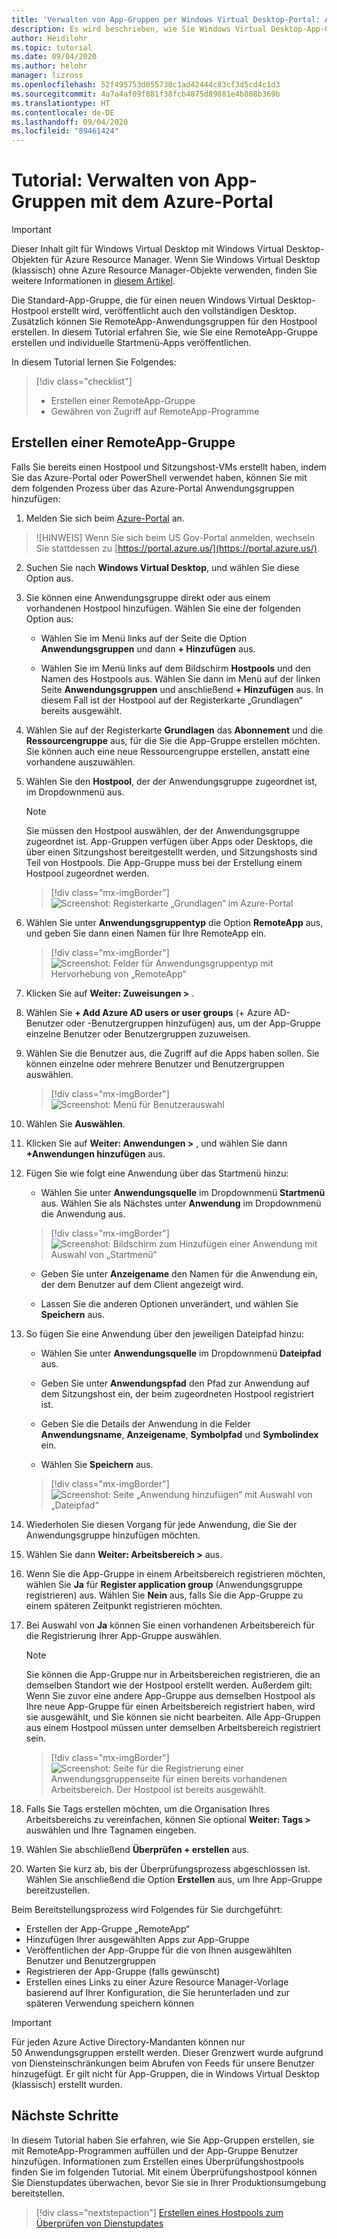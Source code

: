 ```yaml
---
title: 'Verwalten von App-Gruppen per Windows Virtual Desktop-Portal: Azure'
description: Es wird beschrieben, wie Sie Windows Virtual Desktop-App-Gruppen mit dem Azure-Portal verwalten.
author: Heidilohr
ms.topic: tutorial
ms.date: 09/04/2020
ms.author: helohr
manager: lizross
ms.openlocfilehash: 52f495753d055730c1ad42444c83cf3d5cd4c1d3
ms.sourcegitcommit: 4a7a4af09f881f38fcb4875d89881e4b808b369b
ms.translationtype: HT
ms.contentlocale: de-DE
ms.lasthandoff: 09/04/2020
ms.locfileid: "89461424"
---
```

# <a name="tutorial-manage-app-groups-with-the-azure-portal"></a>Tutorial: Verwalten von App-Gruppen mit dem Azure-Portal

>[!IMPORTANT]
>Dieser Inhalt gilt für Windows Virtual Desktop mit Windows Virtual Desktop-Objekten für Azure Resource Manager. Wenn Sie Windows Virtual Desktop (klassisch) ohne Azure Resource Manager-Objekte verwenden, finden Sie weitere Informationen in [diesem Artikel](./virtual-desktop-fall-2019/manage-app-groups-2019.md).

Die Standard-App-Gruppe, die für einen neuen Windows Virtual Desktop-Hostpool erstellt wird, veröffentlicht auch den vollständigen Desktop. Zusätzlich können Sie RemoteApp-Anwendungsgruppen für den Hostpool erstellen. In diesem Tutorial erfahren Sie, wie Sie eine RemoteApp-Gruppe erstellen und individuelle Startmenü-Apps veröffentlichen.

In diesem Tutorial lernen Sie Folgendes:

> [!div class="checklist"]
> * Erstellen einer RemoteApp-Gruppe
> * Gewähren von Zugriff auf RemoteApp-Programme

## <a name="create-a-remoteapp-group"></a>Erstellen einer RemoteApp-Gruppe

Falls Sie bereits einen Hostpool und Sitzungshost-VMs erstellt haben, indem Sie das Azure-Portal oder PowerShell verwendet haben, können Sie mit dem folgenden Prozess über das Azure-Portal Anwendungsgruppen hinzufügen:

1.  Melden Sie sich beim [Azure-Portal](https://portal.azure.com/) an.
   
   >![HINWEIS] Wenn Sie sich beim US Gov-Portal anmelden, wechseln Sie stattdessen zu [https://portal.azure.us/](https://portal.azure.us/).

2.  Suchen Sie nach **Windows Virtual Desktop**, und wählen Sie diese Option aus.

3. Sie können eine Anwendungsgruppe direkt oder aus einem vorhandenen Hostpool hinzufügen. Wählen Sie eine der folgenden Option aus:

    - Wählen Sie im Menü links auf der Seite die Option **Anwendungsgruppen** und dann **+ Hinzufügen** aus.

    - Wählen Sie im Menü links auf dem Bildschirm **Hostpools** und den Namen des Hostpools aus. Wählen Sie dann im Menü auf der linken Seite **Anwendungsgruppen** und anschließend **+ Hinzufügen** aus. In diesem Fall ist der Hostpool auf der Registerkarte „Grundlagen“ bereits ausgewählt.

4. Wählen Sie auf der Registerkarte **Grundlagen** das **Abonnement** und die **Ressourcengruppe** aus, für die Sie die App-Gruppe erstellen möchten. Sie können auch eine neue Ressourcengruppe erstellen, anstatt eine vorhandene auszuwählen.

5. Wählen Sie den **Hostpool**, der der Anwendungsgruppe zugeordnet ist, im Dropdownmenü aus.

    >[!NOTE]
    >Sie müssen den Hostpool auswählen, der der Anwendungsgruppe zugeordnet ist. App-Gruppen verfügen über Apps oder Desktops, die über einen Sitzungshost bereitgestellt werden, und Sitzungshosts sind Teil von Hostpools. Die App-Gruppe muss bei der Erstellung einem Hostpool zugeordnet werden.

    > [!div class="mx-imgBorder"]
    > ![Screenshot: Registerkarte „Grundlagen“ im Azure-Portal](media/basics-tab.png)

6. Wählen Sie unter **Anwendungsgruppentyp** die Option **RemoteApp** aus, und geben Sie dann einen Namen für Ihre RemoteApp ein.

      > [!div class="mx-imgBorder"]
      > ![Screenshot: Felder für Anwendungsgruppentyp mit Hervorhebung von „RemoteApp“](media/remoteapp-button.png)

7.  Klicken Sie auf **Weiter: Zuweisungen >** .

8.  Wählen Sie **+ Add Azure AD users or user groups** (+ Azure AD-Benutzer oder -Benutzergruppen hinzufügen) aus, um der App-Gruppe einzelne Benutzer oder Benutzergruppen zuzuweisen.

9.  Wählen Sie die Benutzer aus, die Zugriff auf die Apps haben sollen. Sie können einzelne oder mehrere Benutzer und Benutzergruppen auswählen.

     > [!div class="mx-imgBorder"]
     > ![Screenshot: Menü für Benutzerauswahl](media/select-users.png)

10.  Wählen Sie **Auswählen**.

11.  Klicken Sie auf **Weiter: Anwendungen >** , und wählen Sie dann **+Anwendungen hinzufügen** aus.

12.  Fügen Sie wie folgt eine Anwendung über das Startmenü hinzu:

      - Wählen Sie unter **Anwendungsquelle** im Dropdownmenü **Startmenü** aus. Wählen Sie als Nächstes unter **Anwendung** im Dropdownmenü die Anwendung aus.

     > [!div class="mx-imgBorder"]
     > ![Screenshot: Bildschirm zum Hinzufügen einer Anwendung mit Auswahl von „Startmenü“](media/add-app-start.png)

      - Geben Sie unter **Anzeigename** den Namen für die Anwendung ein, der dem Benutzer auf dem Client angezeigt wird.

      - Lassen Sie die anderen Optionen unverändert, und wählen Sie **Speichern** aus.

13.  So fügen Sie eine Anwendung über den jeweiligen Dateipfad hinzu:

      - Wählen Sie unter **Anwendungsquelle** im Dropdownmenü **Dateipfad** aus.

      - Geben Sie unter **Anwendungspfad** den Pfad zur Anwendung auf dem Sitzungshost ein, der beim zugeordneten Hostpool registriert ist.

      - Geben Sie die Details der Anwendung in die Felder **Anwendungsname**, **Anzeigename**, **Symbolpfad** und **Symbolindex** ein.

      - Wählen Sie **Speichern** aus.

     > [!div class="mx-imgBorder"]
     > ![Screenshot: Seite „Anwendung hinzufügen“ mit Auswahl von „Dateipfad“](media/add-app-file.png)

14.  Wiederholen Sie diesen Vorgang für jede Anwendung, die Sie der Anwendungsgruppe hinzufügen möchten.

15.  Wählen Sie dann **Weiter: Arbeitsbereich >** aus.

16.  Wenn Sie die App-Gruppe in einem Arbeitsbereich registrieren möchten, wählen Sie **Ja** für **Register application group** (Anwendungsgruppe registrieren) aus. Wählen Sie **Nein** aus, falls Sie die App-Gruppe zu einem späteren Zeitpunkt registrieren möchten.

17.  Bei Auswahl von **Ja** können Sie einen vorhandenen Arbeitsbereich für die Registrierung Ihrer App-Gruppe auswählen.

       >[!NOTE]
       >Sie können die App-Gruppe nur in Arbeitsbereichen registrieren, die an demselben Standort wie der Hostpool erstellt werden. Außerdem gilt: Wenn Sie zuvor eine andere App-Gruppe aus demselben Hostpool als Ihre neue App-Gruppe für einen Arbeitsbereich registriert haben, wird sie ausgewählt, und Sie können sie nicht bearbeiten. Alle App-Gruppen aus einem Hostpool müssen unter demselben Arbeitsbereich registriert sein.

     > [!div class="mx-imgBorder"]
     > ![Screenshot: Seite für die Registrierung einer Anwendungsgruppenseite für einen bereits vorhandenen Arbeitsbereich. Der Hostpool ist bereits ausgewählt.](media/register-existing.png)

18.  Falls Sie Tags erstellen möchten, um die Organisation Ihres Arbeitsbereichs zu vereinfachen, können Sie optional **Weiter: Tags >** auswählen und Ihre Tagnamen eingeben.

19.  Wählen Sie abschließend **Überprüfen + erstellen** aus.

20.  Warten Sie kurz ab, bis der Überprüfungsprozess abgeschlossen ist. Wählen Sie anschließend die Option **Erstellen** aus, um Ihre App-Gruppe bereitzustellen.

Beim Bereitstellungsprozess wird Folgendes für Sie durchgeführt:

- Erstellen der App-Gruppe „RemoteApp“
- Hinzufügen Ihrer ausgewählten Apps zur App-Gruppe
- Veröffentlichen der App-Gruppe für die von Ihnen ausgewählten Benutzer und Benutzergruppen
- Registrieren der App-Gruppe (falls gewünscht)
- Erstellen eines Links zu einer Azure Resource Manager-Vorlage basierend auf Ihrer Konfiguration, die Sie herunterladen und zur späteren Verwendung speichern können

>[!IMPORTANT]
>Für jeden Azure Active Directory-Mandanten können nur 50 Anwendungsgruppen erstellt werden. Dieser Grenzwert wurde aufgrund von Diensteinschränkungen beim Abrufen von Feeds für unsere Benutzer hinzugefügt. Er gilt nicht für App-Gruppen, die in Windows Virtual Desktop (klassisch) erstellt wurden.

## <a name="next-steps"></a>Nächste Schritte

In diesem Tutorial haben Sie erfahren, wie Sie App-Gruppen erstellen, sie mit RemoteApp-Programmen auffüllen und der App-Gruppe Benutzer hinzufügen. Informationen zum Erstellen eines Überprüfungshostpools finden Sie im folgenden Tutorial. Mit einem Überprüfungshostpool können Sie Dienstupdates überwachen, bevor Sie sie in Ihrer Produktionsumgebung bereitstellen.

> [!div class="nextstepaction"]
> [Erstellen eines Hostpools zum Überprüfen von Dienstupdates](./create-validation-host-pool.md)
